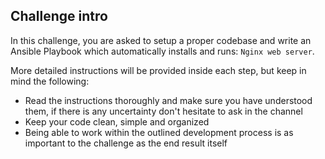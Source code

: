 ## Challenge intro
In this challenge, you are asked to setup a proper codebase and write an Ansible Playbook
which automatically installs and runs: `Nginx web server`.

More detailed instructions will be provided inside each step, but keep in mind the following:

- Read the instructions thoroughly and make sure you have understood them, if there is any
  uncertainty don't hesitate to ask in the channel    
- Keep your code clean, simple and organized  
- Being able to work within the outlined development process is as important to the challenge
  as the end result itself  
